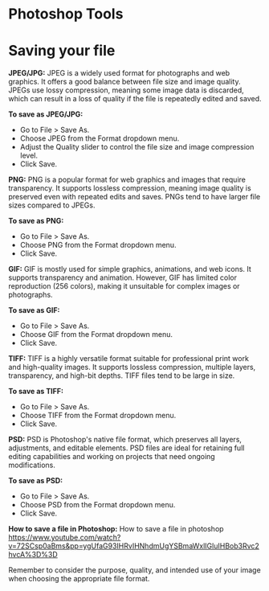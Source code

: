 # Photoshop Tools

# Saving your file 

 **JPEG/JPG:** JPEG is a widely used format for photographs and web graphics. It offers a good balance between file size and image quality. JPEGs use lossy compression, meaning some image data is discarded, which can result in a loss of quality if the file is repeatedly edited and saved. 

**To save as JPEG/JPG:** 

- Go to File > Save As. 
- Choose JPEG from the Format dropdown menu.
- Adjust the Quality slider to control the file size and image compression level. 
- Click Save. 

**PNG:** PNG is a popular format for web graphics and images that require transparency. It supports lossless compression, meaning image quality is preserved even with repeated edits and saves. PNGs tend to have larger file sizes compared to JPEGs. 

**To save as PNG:** 

- Go to File > Save As. 
- Choose PNG from the Format dropdown menu. 
- Click Save. 

**GIF:** GIF is mostly used for simple graphics, animations, and web icons. It supports transparency and animation. However, GIF has limited color reproduction (256 colors), making it unsuitable for complex images or photographs.  

**To save as GIF:**
- Go to File > Save As. 
- Choose GIF from the Format dropdown menu. 
- Click Save. 

**TIFF:** TIFF is a highly versatile format suitable for professional print work and high-quality images. It supports lossless compression, multiple layers, transparency, and high-bit depths. TIFF files tend to be large in size. 

 **To save as TIFF:** 
- Go to File > Save As. 
- Choose TIFF from the Format dropdown menu. 
- Click Save. 

**PSD:** PSD is Photoshop's native file format, which preserves all layers, adjustments, and editable elements. PSD files are ideal for retaining full editing capabilities and working on projects that need ongoing modifications. 

**To save as PSD:** 
- Go to File > Save As. 
- Choose PSD from the Format dropdown menu. 
- Click Save. 

**How to save a file in Photoshop:** How to save a file in photoshop https://www.youtube.com/watch?v=72SCsp0aBms&pp=ygUfaG93IHRvIHNhdmUgYSBmaWxlIGluIHBob3Rvc2hvcA%3D%3D 

 


Remember to consider the purpose, quality, and intended use of your image when choosing the appropriate file format. 
